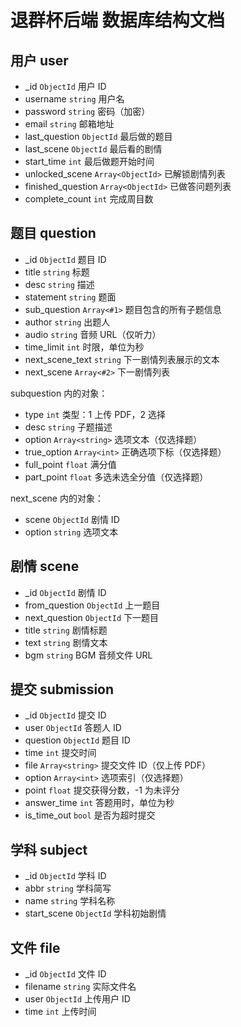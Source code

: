 # 退群杯后端 数据库结构文档

## 用户 user

- _id `ObjectId` 用户 ID
- username `string` 用户名
- password `string` 密码（加密）
- email `string` 邮箱地址
- last_question `ObjectId` 最后做的题目
- last_scene `ObjectId` 最后看的剧情
- start_time `int` 最后做题开始时间
- unlocked_scene `Array<ObjectId>` 已解锁剧情列表
- finished_question `Array<ObjectId>` 已做答问题列表
- complete_count `int` 完成周目数

## 题目 question

- _id `ObjectId` 题目 ID
- title `string` 标题
- desc `string` 描述
- statement `string` 题面
- sub_question `Array<#1>` 题目包含的所有子题信息
- author `string` 出题人
- audio `string` 音频 URL（仅听力）
- time_limit `int` 时限，单位为秒
- next_scene_text `string` 下一剧情列表展示的文本
- next_scene `Array<#2>` 下一剧情列表

subquestion 内的对象：

- type `int` 类型：1 上传 PDF，2 选择
- desc `string` 子题描述
- option `Array<string>` 选项文本（仅选择题）
- true_option `Array<int>` 正确选项下标（仅选择题）
- full_point `float` 满分值
- part_point `float` 多选未选全分值（仅选择题）

next_scene 内的对象：

- scene `ObjectId` 剧情 ID
- option `string` 选项文本

## 剧情 scene

- _id `ObjectId` 剧情 ID
- from_question `ObjectId` 上一题目
- next_question `ObjectId` 下一题目
- title `string` 剧情标题
- text `string` 剧情文本
- bgm `string` BGM 音频文件 URL

## 提交 submission

- _id `ObjectId` 提交 ID
- user `ObjectId` 答题人 ID
- question `ObjectId` 题目 ID
- time `int` 提交时间
- file `Array<string>` 提交文件 ID（仅上传 PDF）
- option `Array<int>` 选项索引（仅选择题）
- point `float` 提交获得分数，-1 为未评分
- answer_time `int` 答题用时，单位为秒
- is_time_out `bool` 是否为超时提交

## 学科 subject

- _id `ObjectId` 学科 ID
- abbr `string` 学科简写
- name `string` 学科名称
- start_scene `ObjectId` 学科初始剧情

## 文件 file

- _id `ObjectId` 文件 ID
- filename `string` 实际文件名
- user `ObjectId` 上传用户 ID
- time `int` 上传时间